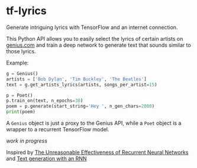 # tf-lyrics

Generate intriguing lyrics with TensorFlow and an internet connection.

This Python API allows you to easily select the lyrics of certain artists
on [genius.com](https://genius.com/) and train a deep network to generate
text that sounds similar to those lyrics.

Example:

```python
g = Genius()
artists = ['Bob Dylan', 'Tim Buckley', 'The Beatles']
text = g.get_artists_lyrics(artists, songs_per_artist=15)

p = Poet()
p.train_on(text, n_epochs=30)
poem = p.generate(start_string='Hey ', n_gen_chars=2000)
print(poem)
```

A `Genius` object is just a proxy to the Genius API, while a `Poet` object is a
wrapper to a recurrent TensorFlow model.

*work in progress*

Inspired by [The Unreasonable Effectiveness of Recurrent Neural Networks](http://karpathy.github.io/2015/05/21/rnn-effectiveness/) and [Text generation with an RNN](https://www.tensorflow.org/tutorials/text/text_generation)
